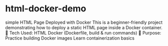 # html-docker-demo
simple HTML Page Deployed with Docker  This is a beginner-friendly project demonstrating how to deploy a static HTML page inside a Docker container.  🔧 Tech Used:  HTML  Docker (Dockerfile, build &amp; run commands)   🎯 Purpose:  Practice building Docker images  Learn containerization basics
